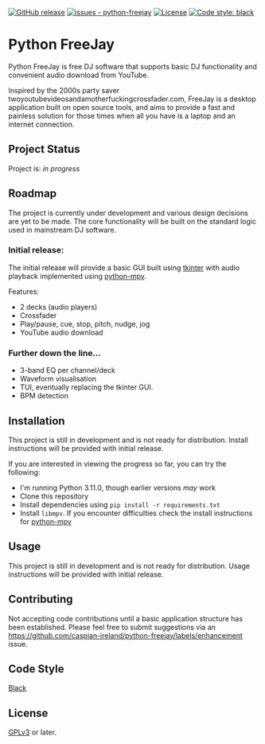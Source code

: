 [![GitHub release](https://img.shields.io/github/release/caspian-ireland/python-freejay?include_prereleases=&sort=semver&color=blue)](https://github.com/caspian-ireland/python-freejay/releases/)
[![issues - python-freejay](https://img.shields.io/github/issues/caspian-ireland/python-freejay)](https://github.com/caspian-ireland/python-freejay/issues)
[![License](https://img.shields.io/badge/License-GPLv3-blue)](#license)
[![Code style: black](https://img.shields.io/badge/code%20style-black-000000.svg)](https://github.com/psf/black)


# Python FreeJay

Python FreeJay is free DJ software that supports basic DJ functionality and
convenient audio download from YouTube.

Inspired by the 2000s party saver twoyoutubevideosandamotherfuckingcrossfader.com,
FreeJay is a desktop application built on open source tools, and aims to
provide a fast and painless solution for those times when all you have is a
laptop and an internet connection.

## Project Status
Project is: _in progress_

## Roadmap

The project is currently under development and various design decisions are
yet to be made. The core functionality will be built on the standard logic used
in mainstream DJ software.

### Initial release:

The initial release will provide a basic GUI built using
[tkinter](https://docs.python.org/3/library/tkinter.html#module-tkinter)
with audio playback implemented using [python-mpv](https://github.com/jaseg/python-mpv).

Features:
* 2 decks (audio players)
* Crossfader
* Play/pause, cue, stop, pitch, nudge, jog
* YouTube audio download

### Further down the line...

* 3-band EQ per channel/deck
* Waveform visualisation
* TUI, eventually replacing the tkinter GUI.
* BPM detection


## Installation

This project is still in development and is not ready for distribution. Install
instructions will be provided with initial release.

If you are interested in viewing the progress so far, you can try the following:
* I'm running Python 3.11.0, though earlier versions _may_ work
* Clone this repository
* Install dependencies using `pip install -r requirements.txt`
* Install `libmpv`. If you encounter difficulties check the
install instructions for [python-mpv](https://github.com/jaseg/python-mpv)


## Usage

This project is still in development and is not ready for distribution. Usage
instructions will be provided with initial release.


## Contributing

Not accepting code contributions until a basic application structure has been established.
Please feel free to submit suggestions via an
https://github.com/caspian-ireland/python-freejay/labels/enhancement issue.


## Code Style

[Black](https://github.com/psf/black)

## License

[GPLv3](https://www.gnu.org/licenses/gpl-3.0.en.html) or later.
